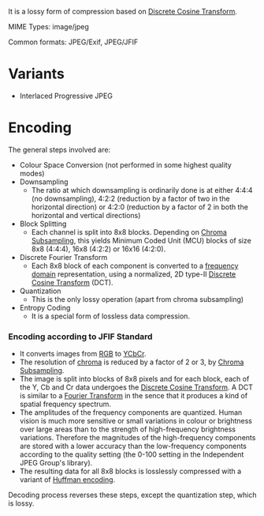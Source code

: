It is a lossy form of compression based on [Discrete Cosine Transform](Discrete%20Cosine%20Transform).

MIME Types: image/jpeg

Common formats: JPEG/Exif, JPEG/JFIF

# Variants
- Interlaced Progressive JPEG

# Encoding
The general steps involved are:

- Colour Space Conversion (not performed in some highest quality modes)
- Downsampling
	- The ratio at which downsampling is ordinarily done is at either 4:4:4 (no downsampling), 4:2:2 (reduction by a factor of two in the horizontal direction) or 4:2:0 (reduction by a factor of 2 in both the horizontal and vertical directions)
- Block Splitting
	- Each channel is split into 8x8 blocks. Depending on [Chroma Subsampling](../../../../../../Chroma%20Subsampling.md), this yields Minimum Coded Unit (MCU) blocks of size 8x8 (4:4:4), 16x8 (4:2:2) or 16x16 (4:2:0).
- Discrete Fourier Transform
	- Each 8x8 block of each component is converted to a [frequency domain](frequency%20domain) representation, using a normalized, 2D type-II [Discrete Cosine Transform](Discrete%20Cosine%20Transform) (DCT). 
- Quantization
	- This is the only lossy operation (apart from chroma subsampling)
- Entropy Coding
	- It is a special form of lossless data compression.

### Encoding according to JFIF Standard
- It converts images from [RGB](../../../../../Creativity%20and%20Arts/Colour%20Theory/Colour%20Modelling/Colour%20Models/RGB%20Colour%20Model.md) to [YCbCr](../../../../../Creativity%20and%20Arts/Colour%20Theory/Colour%20Modelling/Colour%20Spaces/YUV%20and%20YCbCr.md).
- The resolution of [chroma](Chrominance.md) is reduced by a factor of 2 or 3, by [Chroma Subsampling](../../../../../../Chroma%20Subsampling.md).
- The image is split into blocks of 8x8 pixels and for each block, each of the Y, Cb and Cr data undergoes the [Discrete Cosine Transform](Discrete%20Cosine%20Transform). A DCT is similar to a [Fourier Transform](../../../Pure%20Mathematics/Fourier%20Transform.md) in the sence that it produces a kind of spatial frequency spectrum.
- The amplitudes of the frequency components are quantized. Human vision is much more sensitive or small variations in colour or brightness over large areas than to the strength of high-frequency brightness variations. Therefore the magnitudes of the high-frequency components are stored with a lower accuracy than the low-frequency components according to the quality setting (the 0-100 setting in the Independent JPEG Group's library).
- The resulting data for all 8x8 blocks is losslessly compressed with a variant of [Huffman encoding](Huffman%20encoding).

Decoding process reverses these steps, except the quantization step, which is lossy.